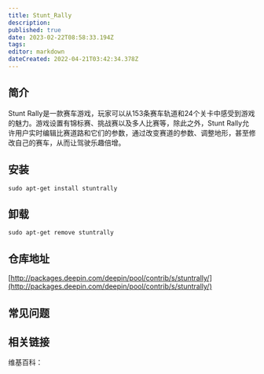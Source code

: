 ```yaml
---
title: Stunt_Rally
description: 
published: true
date: 2023-02-22T08:58:33.194Z
tags: 
editor: markdown
dateCreated: 2022-04-21T03:42:34.378Z
---
```


## 简介

Stunt Rally是一款赛车游戏，玩家可以从153条赛车轨道和24个关卡中感受到游戏的魅力。游戏设置有锦标赛、挑战赛以及多人比赛等，除此之外，Stunt Rally允许用户实时编辑比赛道路和它们的参数，通过改变赛道的参数、调整地形，甚至修改自己的赛车，从而让驾驶乐趣倍增。

## 安装

`sudo apt-get install stuntrally`

## 卸载

`sudo apt-get remove stuntrally`

## 仓库地址

[http://packages.deepin.com/deepin/pool/contrib/s/stuntrally/](http://packages.deepin.com/deepin/pool/contrib/s/stuntrally/)

## 常见问题

## 相关链接

维基百科：
